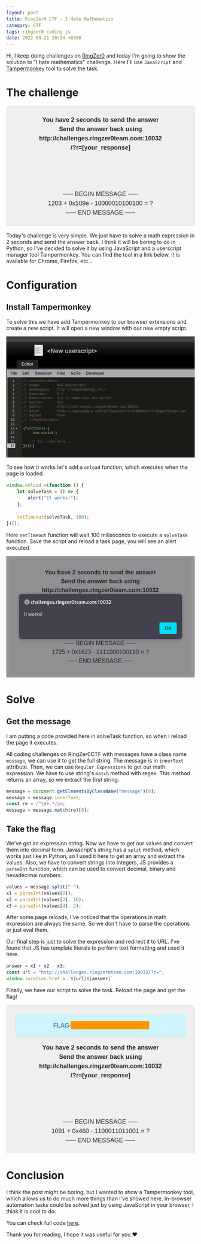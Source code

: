```yaml
---
layout: post
title: RingZer0 CTF - I Hate Mathematics
category: CTF
tags: ringzer0 coding js
date: 2022-08-21 20:34 +0300
---
```


Hi, I keep doing challenges on [RingZer0](https://ringzer0ctf.com/) and today I'm going to show the solution to "I hate mathematics" challenge. Here I'll use `JavaScript` and [Tampermonkey](https://addons.mozilla.org/en-US/firefox/addon/tampermonkey/) tool to solve the task.

# The challenge

![Challenge banner](/assets/ringzer0/coding_challenges/i-hate-mathematics/i-hate-mathematics.png)

Today's challenge is very simple. We just have to solve a math expression in 2 seconds and send the answer back. I think it will be boring to do in Python, so I've decided to solve it by using JavaScript and a userscript manager tool Tampermonkey. You can find the tool in a link below, it is available for Chrome, Firefox, etc...

# Configuration

## Install Tampermonkey

To solve this we have add Tampermonkey to our browser extensions and create a new script. It will open a new window with our new empty script.

![Tampermonkey new script](/assets/ringzer0/coding_challenges/i-hate-mathematics/tm_new_script.png)

To see how it works let's add a `onload` function, which executes when the page is loaded.

```javascript
window.onload =(function () {
    let solveTask = () => {
        alert("It works!");
    };

    setTimeout(solveTask, 100);
})();
```

Here `setTimeout` function will wait 100 miliseconds to execute a `solveTask` function. Save the script and reload a task page, you will see an alert executed.

![Tampermonkey works](/assets/ringzer0/coding_challenges/i-hate-mathematics/tm_works.png)

# Solve

## Get the message

I am putting a code provided here in solveTask function, so when I reload the page it executes.

All coding challenges on RingZer0CTF with messages have a class name `message`, we can use it to get the full string. The message is in `innerText` attribute. Then, we can use `Regular Expressions` to get our math expression. We have to use string's `match` method with regex. This method returns an array, so we extract the first string.

```javascript
message = document.getElementsByClassName("message")[0];
message = message.innerText;
const re = /^\d+.*/gm;
message = message.match(re)[0];
```

## Take the flag

We've got an expression string. Now we have to get our values and convert them into decimal form. Javascript's string has a `split` method, which works just like in Python, so I used it here to get an array and extract the values. Also, we have to convert strings into integers, JS provides a `parseInt` function, which can be used to convert decimal, binary and hexadecimal numbers.

```javascript
values = message.split(" ");
x1 = parseInt(values[0]);
x2 = parseInt(values[2], 16);
x3 = parseInt(values[4], 2);
```

After some page reloads, I've noticed that the operations in math expression are always the same. So we don't have to parse the operations or just eval them.

Our final step is just to solve the expression and redirect it to URL. I've found that JS has template literals to perform text formatting and used it here.

```javascript
answer = x1 + x2 - x3;
const url = "http://challenges.ringzer0team.com:10032/?r=";
window.location.href = `${url}${answer}`
```

Finally, we have our script to solve the task. Reload the page and get the flag!

![Flag](/assets/ringzer0/coding_challenges/i-hate-mathematics/solved.png)

# Conclusion

I think the post might be boring, but I wanted to show a Tampermonkey tool, which allows us to do much more things than I've showed here. In-browser automation tasks could be solved just by using JavaScript in your browser, I think it is cool to do.

You can check full code [here](https://github.com/vflame6/ringzer0ctf-challenges/blob/main/Coding%20Challenges/i_hate_mathematics.js).

Thank you for reading, I hope it was useful for you ❤️
